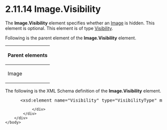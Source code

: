 <html dir="LTR" xmlns:mshelp="http://msdn.microsoft.com/mshelp" xmlns:ddue="http://ddue.schemas.microsoft.com/authoring/2003/5" xmlns:xlink="http://www.w3.org/1999/xlink" xmlns:tool="http://www.microsoft.com/tooltip">
    <head>
        <meta http-equiv="Content-Type" content="text/html; CHARSET=utf-8"></meta>
        <meta name="save" content="history"></meta>
        <title>2.11.14 Image.Visibility</title>
        <xml>
            <mshelp:toctitle title="2.11.14 Image.Visibility"></mshelp:toctitle>
            <mshelp:rltitle title="[MS-RDL]: Image.Visibility"></mshelp:rltitle>
            <mshelp:keyword index="A" term="1e1a1b17-f0a3-4cf5-97c5-ccd124c490a5"></mshelp:keyword>
            <mshelp:attr name="DCSext.ContentType" value="open specification"></mshelp:attr>
            <mshelp:attr name="AssetID" value="1e1a1b17-f0a3-4cf5-97c5-ccd124c490a5"></mshelp:attr>
            <mshelp:attr name="TopicType" value="kbRef"></mshelp:attr>
            <mshelp:attr name="DCSext.Title" value="[MS-RDL]: Image.Visibility" />
        </xml>
    </head>
    <body>
        <div id="header">
            <h1 class="heading">2.11.14 Image.Visibility</h1>
        </div>
        <div id="mainSection">
            <div id="mainBody">
                <div id="allHistory" class="saveHistory"></div>
                <div id="sectionSection0" class="section" name="collapseableSection">
                    

<p>The <b>Image.Visibility</b> element specifies whether an <a href="63e1e5ab-7c49-4f62-8dbd-62d85de2b153.md">Image</a> is hidden. This
element is optional. This element is of type <a href="9505fbda-7f65-4874-a54a-1944059812e0.md">Visibility</a>.</p>

<p>Following is the parent element of the <b>Image.Visibility</b>
element.</p>

<table>
 <thead>
  <tr>
   <th>
   <p>Parent elements</p>
   </th>
  </tr>
 </thead>
 <tr>
  <td>
  <p>Image </p>
  </td>
 </tr>
</table>

<p>The following is the XML Schema definition of the <b>Image.Visibility</b>
element.</p>

<dl>
<dd>
<div><pre> &lt;xsd:element name=&quot;Visibility&quot; type=&quot;VisibilityType&quot; minOccurs=&quot;0&quot; /&gt;
</pre></div>
</dd></dl>


                </div>
            </div>
        </div>
    </body>
</html>